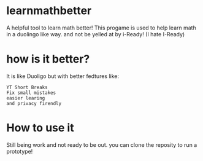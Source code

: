 # learnmathbetter
A helpful tool to learn math better!
This progame is used to help learn math in a duolingo like way.
and not be yelled at by i-Ready! (I hate I-Ready)

# how is it better?
It is like Duoligo but with better fedtures like:

    YT Short Breaks
    Fix small mistakes
    easier learing
    and privacy firendly

# How to use it

Still being work and not ready to be out.
you can clone the reposity to run a prototype!
